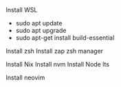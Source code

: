 Install WSL
- sudo apt update
- sudo apt upgrade
- sudo apt-get install build-essential

Install zsh
Install zap zsh manager

Install Nix
Install nvm
Install Node lts

Install neovim 
